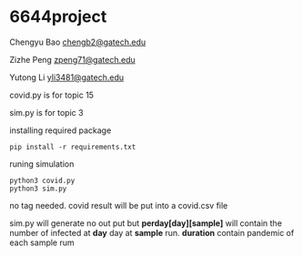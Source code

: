 # 6644project

Chengyu Bao chengb2@gatech.edu
  
Zizhe Peng  zpeng71@gatech.edu
  
Yutong Li   yli3481@gatech.edu

covid.py is for topic 15

sim.py is for topic 3

installing required package
```
pip install -r requirements.txt
```

runing simulation 
```
python3 covid.py
python3 sim.py 
```
no tag needed.
covid result will be put into a covid.csv file

sim.py will generate no out put but **perday[day][sample]** will contain the number of infected at **day** day at **sample** run. 
**duration** contain pandemic of each sample rum
